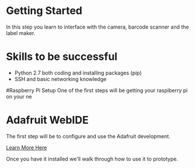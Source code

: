 # Getting Started

In this step you learn to interface with the camera, barcode scanner and the label maker.

# Skills to be successful
- Python 2.7 both coding and installing packages (pip)
- SSH and basic networking knowledge

#Raspberry Pi Setup
One of the first steps will be getting your raspiberry pi on your ne

# Adafruit WebIDE
The first step will be to configure and use the Adafruit development.

[Learn More Here](https://learn.adafruit.com/webide/installation) 
 
 Once you have it installed we'll walk through how to use it to prototype.








